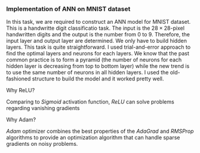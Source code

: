 ### Implementation of ANN on MNIST dataset

In this task, we are required to construct an ANN model for MNIST dataset. This is a handwritte digit classificatio task. The input is the $28\times 28$-pixel handwritten digits and the output is the number from 0 to 9. Therefore, the input layer and output layer are determined. We only have to build hidden layers. This task is quite straightforward. I used trial-and-error approach to find the optimal layers and neurons for each layers. We know that the past common practice is to form a pyramid (the number of neurons for each hidden layer is decreasing from top to bottom layer) while the new trend is to use the same number of neurons in all hidden layers. I used the old-fashioned structure to build the model and it worked pretty well.

Why ReLU?

Comparing to *Sigmoid* activation function, *ReLU* can solve problems regarding vanishing gradients

Why Adam?

*Adam* optimizer combines the best properties of the *AdaGrad* and *RMSProp* algorithms to provide an optimization algorithm that can handle sparse gradients on noisy problems.